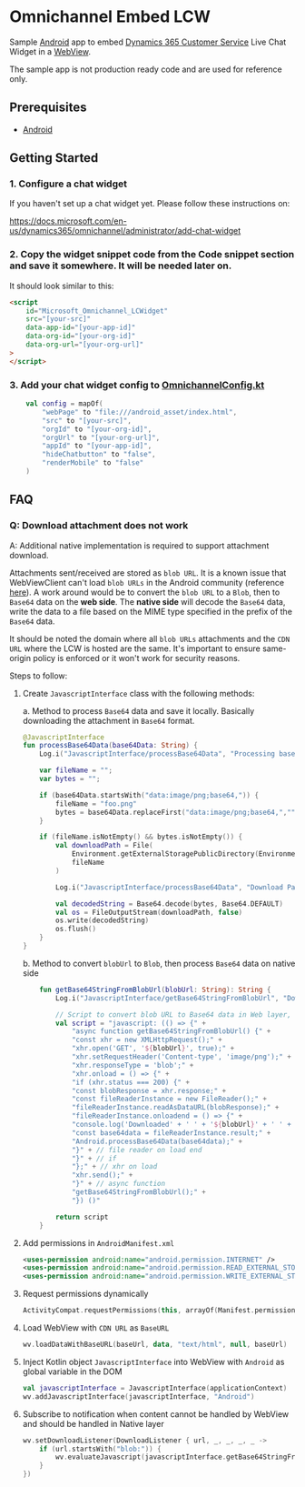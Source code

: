 # Omnichannel Embed LCW

Sample [Android](https://www.android.com/) app to embed [Dynamics 365 Customer Service](https://docs.microsoft.com/en-us/dynamics365/customer-service/help-hub) Live Chat Widget in a [WebView](https://developer.android.com/reference/android/webkit/WebView).

The sample app is not production ready code and are used for reference only.

## Prerequisites
- [Android](https://www.android.com/)

## Getting Started

### 1. Configure a chat widget

If you haven't set up a chat widget yet. Please follow these instructions on:

https://docs.microsoft.com/en-us/dynamics365/omnichannel/administrator/add-chat-widget

### 2. **Copy** the widget snippet code from the **Code snippet** section and save it somewhere. It will be needed later on.

It should look similar to this:

```html
<script
    id="Microsoft_Omnichannel_LCWidget"
    src="[your-src]"
    data-app-id="[your-app-id]"
    data-org-id="[your-org-id]"
    data-org-url="[your-org-url]"
>
</script>
```

### 3. **Add** your chat widget config to [OmnichannelConfig.kt](app/src/main/java/com/example/embedlcw/OmnichannelConfig.kt)

```kotlin
    val config = mapOf(
        "webPage" to "file:///android_asset/index.html",
        "src" to "[your-src]",
        "orgId" to "[your-org-id]",
        "orgUrl" to "[your-org-url]",
        "appId" to "[your-app-id]",
        "hideChatbutton" to "false",
        "renderMobile" to "false"
    )
```

## FAQ

### Q: Download attachment does not work

A: Additional native implementation is required to support attachment download.

Attachments sent/received are stored as `blob URL`. It is a known issue that WebViewClient can't load `blob URLs` in the Android community (reference [here](https://stackoverflow.com/questions/48892390/download-blob-file-from-website-inside-android-webviewclient/48954970#48954970)). A work around would be to convert the `blob URL` to a `Blob`, then to `Base64` data on the **web side**. The **native side** will decode the `Base64` data, write the data to a file based on the MIME type specified in the prefix of the `Base64` data.

It should be noted the domain where all `blob URLs` attachments and the `CDN URL` where the LCW is hosted are the same. It's important to ensure same-origin policy is enforced or it won't work for security reasons.

Steps to follow:

1. Create `JavascriptInterface` class with the following methods:

    a. Method to process `Base64` data and save it locally. Basically downloading the attachment in `Base64` format.

    ```kotlin
    @JavascriptInterface
    fun processBase64Data(base64Data: String) {
        Log.i("JavascriptInterface/processBase64Data", "Processing base64Data ...")

        var fileName = "";
        var bytes = "";

        if (base64Data.startsWith("data:image/png;base64,")) {
            fileName = "foo.png"
            bytes = base64Data.replaceFirst("data:image/png;base64,","")
        }

        if (fileName.isNotEmpty() && bytes.isNotEmpty()) {
            val downloadPath = File(
                Environment.getExternalStoragePublicDirectory(Environment.DIRECTORY_DOWNLOADS),
                fileName
            )

            Log.i("JavascriptInterface/processBase64Data", "Download Path: ${downloadPath.absolutePath}")

            val decodedString = Base64.decode(bytes, Base64.DEFAULT)
            val os = FileOutputStream(downloadPath, false)
            os.write(decodedString)
            os.flush()
        }
    }
    ```

    b. Method to convert `blobUrl` to `Blob`, then process `Base64` data on native side

    ```kotlin
        fun getBase64StringFromBlobUrl(blobUrl: String): String {
            Log.i("JavascriptInterface/getBase64StringFromBlobUrl", "Downloading $blobUrl ...")

            // Script to convert blob URL to Base64 data in Web layer, then process it in Android layer
            val script = "javascript: (() => {" +
                "async function getBase64StringFromBlobUrl() {" +
                "const xhr = new XMLHttpRequest();" +
                "xhr.open('GET', '${blobUrl}', true);" +
                "xhr.setRequestHeader('Content-type', 'image/png');" +
                "xhr.responseType = 'blob';" +
                "xhr.onload = () => {" +
                "if (xhr.status === 200) {" +
                "const blobResponse = xhr.response;" +
                "const fileReaderInstance = new FileReader();" +
                "fileReaderInstance.readAsDataURL(blobResponse);" +
                "fileReaderInstance.onloadend = () => {" +
                "console.log('Downloaded' + ' ' + '${blobUrl}' + ' ' + 'successfully!');" +
                "const base64data = fileReaderInstance.result;" +
                "Android.processBase64Data(base64data);" +
                "}" + // file reader on load end
                "}" + // if
                "};" + // xhr on load
                "xhr.send();" +
                "}" + // async function
                "getBase64StringFromBlobUrl();" +
                "}) ()"

            return script
        }
    ```

1. Add permissions in `AndroidManifest.xml`
    ```xml
    <uses-permission android:name="android.permission.INTERNET" />
    <uses-permission android:name="android.permission.READ_EXTERNAL_STORAGE" />
    <uses-permission android:name="android.permission.WRITE_EXTERNAL_STORAGE" />
    ```

1. Request permissions dynamically

    ```kotlin
    ActivityCompat.requestPermissions(this, arrayOf(Manifest.permission.READ_EXTERNAL_STORAGE, Manifest.permission.WRITE_EXTERNAL_STORAGE), PackageManager.PERMISSION_GRANTED);
    ```

1. Load WebView with `CDN URL` as `BaseURL`

    ```kotlin
    wv.loadDataWithBaseURL(baseUrl, data, "text/html", null, baseUrl)
    ```

1. Inject Kotlin object `JavascriptInterface` into WebView with `Android` as global variable in the DOM

    ```kotlin
    val javascriptInterface = JavascriptInterface(applicationContext)
    wv.addJavascriptInterface(javascriptInterface, "Android")
    ```

1. Subscribe to notification when content cannot be handled by WebView and should be handled in Native layer

    ```kotlin
    wv.setDownloadListener(DownloadListener { url, _, _, _, _ ->
        if (url.startsWith("blob:")) {
            wv.evaluateJavascript(javascriptInterface.getBase64StringFromBlobUrl(url), null)
        }
    })
    ```